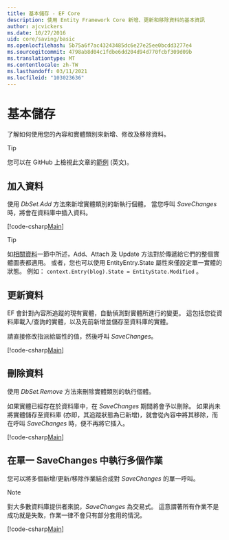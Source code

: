 ```yaml
---
title: 基本儲存 - EF Core
description: 使用 Entity Framework Core 新增、更新和移除資料的基本資訊
author: ajcvickers
ms.date: 10/27/2016
uid: core/saving/basic
ms.openlocfilehash: 5b75a6f7ac43243485dc6e27e25ee0bcdd3277e4
ms.sourcegitcommit: 4798ab8d04c1fdbe6dd204d94d770fcbf309d09b
ms.translationtype: MT
ms.contentlocale: zh-TW
ms.lasthandoff: 03/11/2021
ms.locfileid: "103023636"
---
```

# <a name="basic-save"></a>基本儲存

了解如何使用您的內容和實體類別來新增、修改及移除資料。

> [!TIP]
> 您可以在 GitHub 上檢視此文章的[範例](https://github.com/dotnet/EntityFramework.Docs/tree/main/samples/core/Saving/Basics/) \(英文\)。

## <a name="adding-data"></a>加入資料

使用 *DbSet.Add* 方法來新增實體類別的新執行個體。 當您呼叫 *SaveChanges* 時，將會在資料庫中插入資料。

[!code-csharp[Main](../../../samples/core/Saving/Basics/Sample.cs#Add)]

> [!TIP]
> 如[相關資料](xref:core/saving/related-data)一節中所述，Add、Attach 及 Update 方法對於傳遞給它們的整個實體圖表都適用。 或者，您也可以使用 EntityEntry.State 屬性來僅設定單一實體的狀態。 例如： `context.Entry(blog).State = EntityState.Modified` 。

## <a name="updating-data"></a>更新資料

EF 會針對內容所追蹤的現有實體，自動偵測對實體所進行的變更。 這包括您從資料庫載入/查詢的實體，以及先前新增並儲存至資料庫的實體。

請直接修改指派給屬性的值，然後呼叫 *SaveChanges*。

[!code-csharp[Main](../../../samples/core/Saving/Basics/Sample.cs#Update)]

## <a name="deleting-data"></a>刪除資料

使用 *DbSet.Remove* 方法來刪除實體類別的執行個體。

如果實體已經存在於資料庫中，在 *SaveChanges* 期間將會予以刪除。 如果尚未將實體儲存至資料庫 (亦即，其追蹤狀態為已新增)，就會從內容中將其移除，而在呼叫 *SaveChanges* 時，便不再將它插入。

[!code-csharp[Main](../../../samples/core/Saving/Basics/Sample.cs#Remove)]

## <a name="multiple-operations-in-a-single-savechanges"></a>在單一 SaveChanges 中執行多個作業

您可以將多個新增/更新/移除作業結合成對 *SaveChanges* 的單一呼叫。

> [!NOTE]
> 對大多數資料庫提供者來說，*SaveChanges* 為交易式。 這意謂著所有作業不是成功就是失敗，作業一律不會只有部分套用的情況。

[!code-csharp[Main](../../../samples/core/Saving/Basics/Sample.cs#MultipleOperations)]
